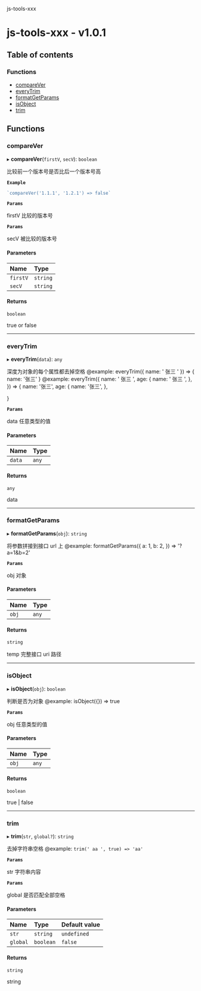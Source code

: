 js-tools-xxx

# js-tools-xxx - v1.0.1

## Table of contents

### Functions

- [compareVer](README.md#comparever)
- [everyTrim](README.md#everytrim)
- [formatGetParams](README.md#formatgetparams)
- [isObject](README.md#isobject)
- [trim](README.md#trim)

## Functions

### compareVer

▸ **compareVer**(`firstV`, `secV`): `boolean`

比较前一个版本号是否比后一个版本号高

**`Example`**

```ts
`compareVer('1.1.1', '1.2.1') => false`
```

**`Params`**

firstV 比较的版本号

**`Params`**

secV 被比较的版本号

#### Parameters

| Name | Type |
| :------ | :------ |
| `firstV` | `string` |
| `secV` | `string` |

#### Returns

`boolean`

true or false

___

### everyTrim

▸ **everyTrim**(`data`): `any`

深度为对象的每个属性都去掉空格
@example:
everyTrim({  name: '  张三  ' }) => { name: '张三' }
@example:
everyTrim({
   name: '  张三  ',
   age: {
     name: '  张三  ',
   },
}) => {
   name: '张三',
   age: {
     name: '张三',
   },

}

**`Params`**

data 任意类型的值

#### Parameters

| Name | Type |
| :------ | :------ |
| `data` | `any` |

#### Returns

`any`

data

___

### formatGetParams

▸ **formatGetParams**(`obj`): `string`

将参数拼接到接口 url 上
@example:
formatGetParams({ a: 1, b: 2, }) => '?a=1&b=2'

**`Params`**

obj 对象

#### Parameters

| Name | Type |
| :------ | :------ |
| `obj` | `any` |

#### Returns

`string`

temp 完整接口 uri 路径

___

### isObject

▸ **isObject**(`obj`): `boolean`

判断是否为对象
@example:
isObject({}) => true

**`Params`**

obj 任意类型的值

#### Parameters

| Name | Type |
| :------ | :------ |
| `obj` | `any` |

#### Returns

`boolean`

true | false

___

### trim

▸ **trim**(`str`, `global?`): `string`

去掉字符串空格
@example:
`trim(' aa ', true) => 'aa'`

**`Params`**

str 字符串内容

**`Params`**

global 是否匹配全部空格

#### Parameters

| Name | Type | Default value |
| :------ | :------ | :------ |
| `str` | `string` | `undefined` |
| `global` | `boolean` | `false` |

#### Returns

`string`

string
